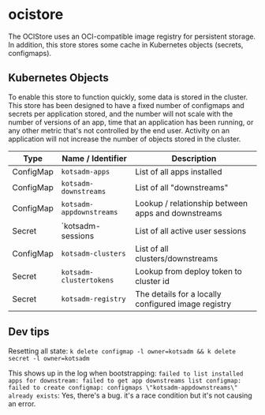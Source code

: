 # ocistore

The OCIStore uses an OCI-compatible image registry for persistent storage.
In addition, this store stores some cache in Kubernetes objects (secrets, configmaps).

## Kubernetes Objects

To enable this store to function quickly, some data is stored in the cluster. 
This store has been designed to have a fixed number of configmaps and secrets per application stored, and the number will not scale with the number of versions of an app, time that an application has been running, or any other metric that's not controlled by the end user.
Activity on an application will not increase the number of objects stored in the cluster.

| Type | Name / Identifier | Description |
|------|-------------------|-------------|
| ConfigMap | `kotsadm-apps` | List of all apps installed |
| ConfigMap | `kotsadm-downstreams` | List of all "downstreams" |
| ConfigMap | `kotsadm-appdownstreams` | Lookup / relationship between apps and downstreams |
| Secret | `kotsadm-sessions | List of all active user sessions |
| ConfigMap | `kotsadm-clusters` | List of all clusters/downstreams |
| Secret | `kotsadm-clustertokens` | Lookup from deploy token to cluster id |
| Secret | `kotsadm-registry` | The details for a locally configured image registry |

## Dev tips

Resetting all state: `k delete configmap -l owner=kotsadm && k delete secret -l owner=kotsadm`

This shows up in the log when bootstrapping: `failed to list installed apps for downstream: failed to get app downstreams list configmap: failed to create configmap: configmaps \"kotsadm-appdownstreams\" already exists`:  Yes, there's a bug.  it's a race condition but it's not causing an error.
